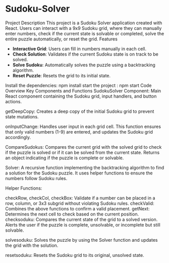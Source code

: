 # Sudoku-Solver
Project Description
This project is a Sudoku Solver application created with React. Users can interact with a 9x9 Sudoku grid, where they can manually enter numbers, check if the current state is solvable or completed, solve the entire puzzle automatically, or reset the grid.
Features
- **Interactive Grid**: Users can fill in numbers manually in each cell.
- **Check Solution**: Validates if the current Sudoku state is on track to be solved.
- **Solve Sudoku**: Automatically solves the puzzle using a backtracking algorithm.
- **Reset Puzzle**: Resets the grid to its initial state.

Install the dependencies: npm install
start the project : npm start
Code Overview
Key Components and Functions
SudokuSolver Component: Main React component containing the Sudoku grid, input handlers, and button actions.

getDeepCopy: Creates a deep copy of the initial Sudoku grid to prevent state mutations.

onInputChange: Handles user input in each grid cell. This function ensures that only valid numbers (1-9) are entered, and updates the Sudoku grid accordingly.

CompareSudokus: Compares the current grid with the solved grid to check if the puzzle is solved or if it can be solved from the current state. Returns an object indicating if the puzzle is complete or solvable.

Solver: A recursive function implementing the backtracking algorithm to find a solution for the Sudoku puzzle. It uses helper functions to ensure the numbers follow Sudoku rules.

Helper Functions:

checkRow, checkCol, checkBox: Validate if a number can be placed in a row, column, or 3x3 subgrid without violating Sudoku rules.
checkValid: Combines the above functions to confirm a valid placement.
getNext: Determines the next cell to check based on the current position.
checksoduku: Compares the current state of the grid to a solved version. Alerts the user if the puzzle is complete, unsolvable, or incomplete but still solvable.

solvesoduku: Solves the puzzle by using the Solver function and updates the grid with the solution.

resetsoduku: Resets the Sudoku grid to its original, unsolved state.


